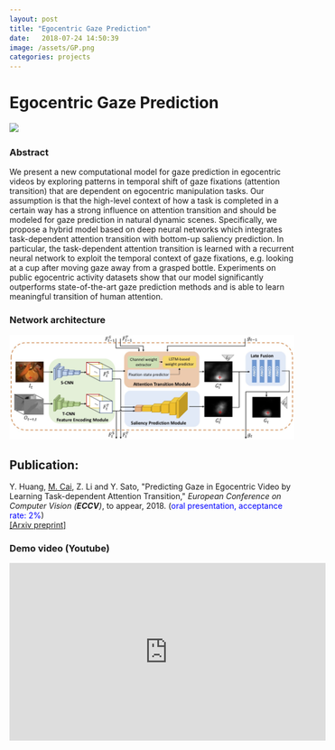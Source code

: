 ```yaml
---
layout: post
title: "Egocentric Gaze Prediction"
date:   2018-07-24 14:50:39
image: /assets/GP.png
categories: projects
---
```

# Egocentric Gaze Prediction
<img class="img-responsive" src="/static/img/ECCV2018_sample.gif">

### Abstract
We present a new computational model for gaze prediction in egocentric videos by exploring patterns in temporal shift of gaze fixations (attention transition) that are dependent on egocentric manipulation tasks.
Our assumption is that the high-level context of how a task is completed in a certain way has a strong influence on attention transition and should be modeled for gaze prediction in natural dynamic scenes.
Specifically, we propose a hybrid model based on deep neural networks which integrates task-dependent attention transition with bottom-up saliency prediction. 
In particular, the task-dependent attention transition is learned with a recurrent neural network to exploit the temporal context of gaze fixations, e.g. looking at a cup after moving gaze away from a grasped bottle.
Experiments on public egocentric activity datasets show that our model significantly outperforms state-of-the-art gaze prediction methods and is able to learn meaningful transition of human attention.

### Network architecture
<img class="img-responsive" src="/static/img/ECCV2018_architecture.jpg">

## Publication:
Y. Huang, <u>M. Cai</u>, Z. Li and Y. Sato, &quot;Predicting Gaze in Egocentric Video by Learning Task-dependent Attention Transition,&quot; <i>European Conference on Computer Vision (**ECCV**)</i>, to appear, 2018. (<font color="blue">oral presentation, acceptance rate: 2%</font>)  
[[Arxiv preprint]](https://arxiv.org/pdf/1803.09125)

### Demo video (Youtube)
<iframe width="560" height="315" src="https://www.youtube.com/embed/TiFz-LP3LW4" frameborder="0" allow="autoplay; encrypted-media" allowfullscreen></iframe>
